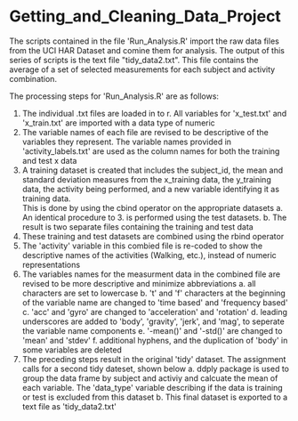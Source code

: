 # Getting_and_Cleaning_Data_Project

The scripts contained in the file 'Run_Analysis.R' import the raw data files from the UCI HAR Dataset and comine them for analysis.
The output of this series of scripts is the text file "tidy_data2.txt".  This file contains the average of a set of selected measurements
        for each subject and activity combination.

The processing steps for 'Run_Analysis.R' are as follows:
1.  The individual .txt files are loaded in to r.  All variables for 'x_test.txt' and 'x_train.txt' are imported with a data 
        type of numeric
2.  The variable names of each file are revised to be descriptive of the variables they represent.  The variable names 
        provided in 'activity_labels.txt' are used as the column names for both the training and test x data
3.  A training dataset is created that includes the subject_id, the mean and standard deviation measures from the  x_training data, 
        the y_training data, the activity being performed, and a new variable identifying it as training data.  
        This is done by using the cbind operator on the appropriate datasets
    a.  An identical procedure to 3. is performed using the test datasets. 
    b.  The result is two separate files containing the training and test data
4.  These training and test datasets are combined using the rbind operator
5.  The 'activity' variable in this combied file is re-coded to show the descriptive names of the activities (Walking, etc.), 
        instead of numeric representations
6.  The variables names for the measurment data in the combined file are revised to be more descriptive and minimize abbreviations
    a.  all characters are set to lowercase
    b.  't' and 'f' characters at the beginning of the variable name are changed to 'time based' and 'frequency based'
    c.  'acc' and 'gyro' are changed to 'acceleration' and 'rotation'
    d.  leading underscores are added to 'body', 'gravity', 'jerk', and 'mag', to seperate the variable name components
    e.  '-mean()' and '-std()' are changed to 'mean' and 'stdev'
    f.  additional hyphens, and the duplication of 'body' in some variables are deleted
7.  The preceding steps result in the original 'tidy' dataset.  The assignment calls for a second tidy dateset, shown below
    a.  ddply package is used to group the data frame by subject and activiy and calcuate the mean of each variable.  The 'data_type' 
              variable describing if the data is training or test is excluded from this dataset
    b.  This final dataset is exported to a text file as 'tidy_data2.txt'

